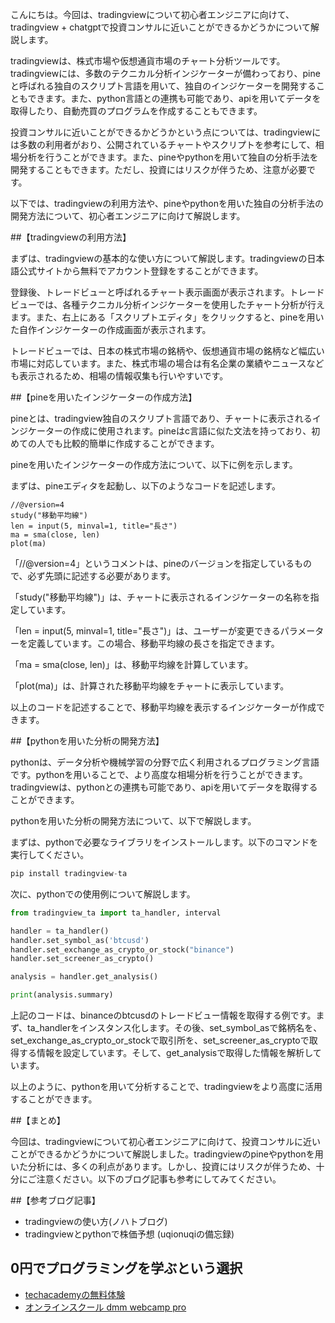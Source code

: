 <!--
title: 【chatgpt】tradingview + chatgptで投資コンサルに近いことはできるのか？
tags: “tradingview,pine,投資,コンサル”
id: 
private: false
-->

こんにちは。今回は、tradingviewについて初心者エンジニアに向けて、
tradingview + chatgptで投資コンサルに近いことができるかどうかについて解説します。

tradingviewは、株式市場や仮想通貨市場のチャート分析ツールです。tradingviewには、多数のテクニカル分析インジケーターが備わっており、pineと呼ばれる独自のスクリプト言語を用いて、独自のインジケーターを開発することもできます。また、python言語との連携も可能であり、apiを用いてデータを取得したり、自動売買のプログラムを作成することもできます。

投資コンサルに近いことができるかどうかという点については、tradingviewには多数の利用者がおり、公開されているチャートやスクリプトを参考にして、相場分析を行うことができます。また、pineやpythonを用いて独自の分析手法を開発することもできます。ただし、投資にはリスクが伴うため、注意が必要です。

以下では、tradingviewの利用方法や、pineやpythonを用いた独自の分析手法の開発方法について、初心者エンジニアに向けて解説します。

##【tradingviewの利用方法】

まずは、tradingviewの基本的な使い方について解説します。tradingviewの日本語公式サイトから無料でアカウント登録をすることができます。

登録後、トレードビューと呼ばれるチャート表示画面が表示されます。トレードビューでは、各種テクニカル分析インジケーターを使用したチャート分析が行えます。また、右上にある「スクリプトエディタ」をクリックすると、pineを用いた自作インジケーターの作成画面が表示されます。

トレードビューでは、日本の株式市場の銘柄や、仮想通貨市場の銘柄など幅広い市場に対応しています。また、株式市場の場合は有名企業の業績やニュースなども表示されるため、相場の情報収集も行いやすいです。

##【pineを用いたインジケーターの作成方法】

pineとは、tradingview独自のスクリプト言語であり、チャートに表示されるインジケーターの作成に使用されます。pineはc言語に似た文法を持っており、初めての人でも比較的簡単に作成することができます。

pineを用いたインジケーターの作成方法について、以下に例を示します。

まずは、pineエディタを起動し、以下のようなコードを記述します。

```pine
//@version=4
study("移動平均線")
len = input(5, minval=1, title="長さ")
ma = sma(close, len)
plot(ma)
```

「//@version=4」というコメントは、pineのバージョンを指定しているもので、必ず先頭に記述する必要があります。

「study("移動平均線")」は、チャートに表示されるインジケーターの名称を指定しています。

「len = input(5, minval=1, title="長さ")」は、ユーザーが変更できるパラメーターを定義しています。この場合、移動平均線の長さを指定できます。

「ma = sma(close, len)」は、移動平均線を計算しています。

「plot(ma)」は、計算された移動平均線をチャートに表示しています。

以上のコードを記述することで、移動平均線を表示するインジケーターが作成できます。

##【pythonを用いた分析の開発方法】

pythonは、データ分析や機械学習の分野で広く利用されるプログラミング言語です。pythonを用いることで、より高度な相場分析を行うことができます。tradingviewは、pythonとの連携も可能であり、apiを用いてデータを取得することができます。

pythonを用いた分析の開発方法について、以下で解説します。

まずは、pythonで必要なライブラリをインストールします。以下のコマンドを実行してください。

```python
pip install tradingview-ta
```

次に、pythonでの使用例について解説します。

```python
from tradingview_ta import ta_handler, interval

handler = ta_handler()
handler.set_symbol_as('btcusd')
handler.set_exchange_as_crypto_or_stock("binance")
handler.set_screener_as_crypto()

analysis = handler.get_analysis()

print(analysis.summary)
```

上記のコードは、binanceのbtcusdのトレードビュー情報を取得する例です。まず、ta_handlerをインスタンス化します。その後、set_symbol_asで銘柄名を、set_exchange_as_crypto_or_stockで取引所を、set_screener_as_cryptoで取得する情報を設定しています。そして、get_analysisで取得した情報を解析しています。

以上のように、pythonを用いて分析することで、tradingviewをより高度に活用することができます。

##【まとめ】

今回は、tradingviewについて初心者エンジニアに向けて、投資コンサルに近いことができるかどうかについて解説しました。tradingviewのpineやpythonを用いた分析には、多くの利点があります。しかし、投資にはリスクが伴うため、十分にご注意ください。以下のブログ記事も参考にしてみてください。

##【参考ブログ記事】
- tradingviewの使い方(ノハトブログ)
- tradingviewとpythonで株価予想 (uqionuqiの備忘録)

## 0円でプログラミングを学ぶという選択
- [techacademyの無料体験](//af.moshimo.com/af/c/click?a_id=2612475&amp;p_id=1555&amp;pc_id=2816&amp;pl_id=22706&amp;url=https%3a%2f%2ftechacademy.jp%2fhtmlcss-trial%3futm_source%3dmoshimo%26utm_medium%3daffiliate%26utm_campaign%3dtextad)
- [オンラインスクール dmm webcamp pro](//af.moshimo.com/af/c/click?a_id=2612482&amp;p_id=1363&amp;pc_id=2297&amp;pl_id=39999&amp;guid=on)

